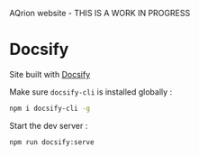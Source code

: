 AQrion website - THIS IS A WORK IN PROGRESS

# Docsify

Site built with [Docsify](https://docsify.js.org/#/)

Make sure `docsify-cli` is installed globally : 
```bash
npm i docsify-cli -g
```

Start the dev server : 
```bash
npm run docsify:serve
```


